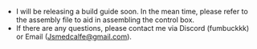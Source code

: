 - I will be releasing a build guide soon. In the mean time, please refer to the assembly file to aid in assembling the control box. 
- If there are any questions, please contact me via Discord (fumbuckkk) or Email (Jsmedcalfe@gmail.com).
